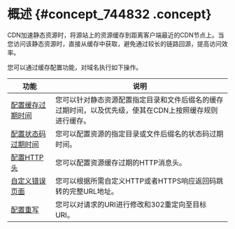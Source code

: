 # 概述 {#concept_744832 .concept}

CDN加速静态资源时，将源站上的资源缓存到距离客户端最近的CDN节点上。当您访问该静态资源时，直接从缓存中获取，避免通过较长的链路回源，提高访问效率。

您可以通过缓存配置功能，对域名执行如下操作。

|功能|说明|
|--|--|
|[配置缓存过期时间](cn.zh-CN/域名管理/缓存配置/配置缓存过期时间.md#)|您可以针对静态资源配置指定目录和文件后缀名的缓存过期时间，以及优先级，使其在CDN上按照缓存规则进行缓存。|
|[配置状态码过期时间](cn.zh-CN/域名管理/缓存配置/配置状态码过期时间.md#)|您可以配置资源的指定目录或文件后缀名的状态码过期时间。|
|[配置HTTP头](cn.zh-CN/域名管理/缓存配置/配置HTTP头.md#)|您可以配置资源缓存过期的HTTP消息头。|
|[自定义错误页面](cn.zh-CN/域名管理/缓存配置/自定义错误页面.md#)|您可以根据所需自定义HTTP或者HTTPS响应返回码跳转的完整URL地址。|
|[配置重写](cn.zh-CN/域名管理/缓存配置/配置重写.md#)|您可以对请求的URI进行修改和302重定向至目标URI。|

